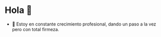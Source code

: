 # Hola 👋

- 🌱 Estoy en constante crecimiento profesional, dando un paso a la vez pero con total firmeza.
